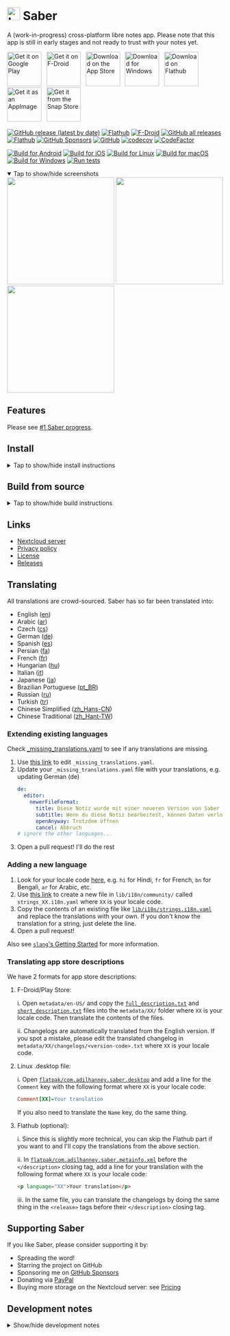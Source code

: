# <img src="https://github.com/adil192/saber/raw/main/assets/icon/icon.png" width="30" height="30" alt="Logo"> Saber

A (work-in-progress) cross-platform libre notes app. Please note that this app is still in early stages and not ready to trust with your notes yet.

[<img src='https://github.com/adil192/saber/blob/main/assets_raw/badges/google-play-badge.png'
    alt='Get it on Google Play'
    height=80>][google_play]
&nbsp;
[<img src="https://github.com/adil192/saber/blob/main/assets_raw/badges/f-droid-badge.png"
    alt="Get it on F-Droid"
    height=80>][f-droid]
&nbsp;
[<img src="https://github.com/adil192/saber/blob/main/assets_raw/badges/app-store-badge.svg"
    alt="Download on the App Store"
    height=80>][app_store]
&nbsp;
[<img src="https://github.com/adil192/saber/blob/main/assets_raw/badges/windows-badge.png"
    alt="Download for Windows"
    height=80>][download_windows]
&nbsp;
[<img src="https://github.com/adil192/saber/blob/main/assets_raw/badges/flathub-badge.svg"
    alt="Download on Flathub"
    height=80>][flathub]
&nbsp;
[<img src="https://github.com/adil192/saber/blob/main/assets_raw/badges/appimage-logo.png"
    alt="Get it as an AppImage"
    height=80>][download_appimage]
&nbsp;
[<img src="https://github.com/adil192/saber/blob/main/assets_raw/badges/snap-badge.png"
    alt="Get it from the Snap Store"
    height=80>][snap]

[![GitHub release (latest by date)](https://img.shields.io/github/v/release/adil192/saber)](https://github.com/adil192/saber/releases/latest)
[![Flathub](https://img.shields.io/flathub/v/com.adilhanney.saber)](https://flathub.org/apps/details/com.adilhanney.saber)
[![F-Droid](https://img.shields.io/f-droid/v/com.adilhanney.saber)](https://f-droid.org/en/packages/com.adilhanney.saber/)
[![GitHub all releases](https://img.shields.io/github/downloads/adil192/saber/total?label=GitHub%20downloads)](https://github.com/adil192/saber/releases)
[![Flathub](https://img.shields.io/flathub/downloads/com.adilhanney.saber?label=Flathub%20downloads)](https://flathub.org/apps/details/com.adilhanney.saber)
[![GitHub Sponsors](https://img.shields.io/github/sponsors/adil192)](https://github.com/sponsors/adil192)
[![GitHub](https://img.shields.io/github/license/adil192/saber)](https://github.com/adil192/saber/blob/main/LICENSE.md)
[![codecov](https://codecov.io/gh/adil192/saber/branch/main/graph/badge.svg?token=EGQSN0THW2)](https://codecov.io/gh/adil192/saber)
[![CodeFactor](https://www.codefactor.io/repository/github/adil192/saber/badge/main)](https://www.codefactor.io/repository/github/adil192/saber/overview/main)

[![Build for Android](https://github.com/adil192/saber/actions/workflows/android.yml/badge.svg?event=push)](https://github.com/adil192/saber/actions/workflows/android.yml)
[![Build for iOS](https://github.com/adil192/saber/actions/workflows/ios.yml/badge.svg?event=push)](https://github.com/adil192/saber/actions/workflows/ios.yml)
[![Build for Linux](https://github.com/adil192/saber/actions/workflows/linux.yml/badge.svg?event=push)](https://github.com/adil192/saber/actions/workflows/linux.yml)
[![Build for macOS](https://github.com/adil192/saber/actions/workflows/macos.yml/badge.svg?event=push)](https://github.com/adil192/saber/actions/workflows/macos.yml)
[![Build for Windows](https://github.com/adil192/saber/actions/workflows/windows.yml/badge.svg?event=push)](https://github.com/adil192/saber/actions/workflows/windows.yml)
[![Run tests](https://github.com/adil192/saber/actions/workflows/tests.yml/badge.svg?event=push)](https://github.com/adil192/saber/actions/workflows/tests.yml)

<details open>
<summary>Tap to show/hide screenshots</summary>

<div>
<img src="https://github.com/adil192/saber/raw/main/metadata/en-US/images/phoneScreenshots/home.png" width="250">
<img src="https://github.com/adil192/saber/raw/main/metadata/en-US/images/phoneScreenshots/editor.png" width="250">
<img src="https://github.com/adil192/saber/raw/main/metadata/en-US/images/phoneScreenshots/settings.png" width="250">
</div>
</details>

## Features

Please see [#1 Saber progress][progress].

## Install

<details>
<summary>Tap to show/hide install instructions</summary>

#### Android

Options:

1. Download from the [Play Store][google_play]

2. Download from [F-Droid][f-droid]
   - Note that the F-Droid build is not optimised for Onyx Boox devices as this would require
     [proprietary dependencies](https://github.com/adil192/saber/issues/219) from Onyx.

3. Download and install `Saber_{version}.apk` from the latest [Release][releases].

#### Linux

Option 1 (recommended):
Install the flatpak from [Flathub][flathub]: `flatpak --user install com.adilhanney.saber`.

Option 2:
Download `Saber-{version}-x86_64.AppImage` from the latest [Release][releases],
make it executable with `chmod +x Saber-*-x86_64.AppImage`, then run it.

Option 3:
There's an unofficial [snap][snap] available. For any issues with the snap,
please file an issue here: https://github.com/soumyaDghosh/saber.
`sudo snap install saber`

#### Windows

Download and install `SaberInstaller_{version}.exe` from the latest [Release][releases].

If you get missing dll errors, make sure you have [Visual C++ Redistributable](https://learn.microsoft.com/en-us/cpp/windows/latest-supported-vc-redist) installed.

#### iOS and macOS

Download Saber on the [App Store][app_store].

</details>

## Build from source

<details>
<summary>Tap to show/hide build instructions</summary>

### 1. Install flutter
https://docs.flutter.dev/get-started/install
### 2. Clone this project
```bash
git clone https://github.com/adil192/saber.git
```
### 3. Get dependencies
```bash
flutter pub get
```

### 4. Install additional dependencies

Setup for the [super_clipboard](https://pub.dev/packages/super_clipboard)
package can be summarised as:
- Install [Rust](https://www.rust-lang.org/tools/install)
- Install NDK 25.2.9519653 if you're building for Android

### 5. Build for...

#### Linux

`sudo apt install libsecret-1-dev libjsoncpp-dev`
`flutter build linux`

This is good enough for using on your own computer, but if you want to redistribute your build,
you need to use a predictable environment: fork this repo and use the GitHub Action
[Build for Linux](https://github.com/adil192/saber/actions/workflows/linux.yml) instead.

#### Android

`flutter build apk`

You may need to generate a signing certificate and create the `android/key.properties` file.
More information on https://docs.flutter.dev/deployment/android#create-an-upload-keystore

Note: F-Droid releases are built slightly differently:
`./patches/remove_proprietary_dependencies.sh`
`flutter build apk -t lib/main_fdroid.dart`

#### Windows

`flutter build windows`

The Windows installer is created with [Inno Setup](https://jrsoftware.org/isinfo.php).
To create an installer of your own, run the above build command, then edit and run
[installers/desktop_inno_script.iss](https://github.com/adil192/saber/blob/main/installers/desktop_inno_script.iss)
with Inno Setup Compiler.

#### iOS and macOS

If you have a macOS computer, you can
[build for iOS](https://docs.flutter.dev/deployment/ios#create-an-app-bundle)
with `flutter build ipa` or
[build for macOS](https://docs.flutter.dev/deployment/macos#create-a-build-archive-with-xcode)
with `flutter build macos`.

If you don't, fork this repo and use the GitHub Action
[Build for macOS and iOS](https://github.com/adil192/saber/actions/workflows/apple.yml).
Alternatively, follow this YouTube tutorial
[How to compile a flutter application to iPhone with no mac (free | no jailbreak)](https://www.youtube.com/watch?v=m3_6z2wfHiY)
to manually build with [Codemagic](https://codemagic.io/start/).

</details>

## Links

- [Nextcloud server][nextcloud]
- [Privacy policy][privacy]
- [License][license]
- [Releases][releases]

## Translating

All translations are crowd-sourced. Saber has so far been translated into:
- English ([en](https://github.com/adil192/saber/blob/main/lib/i18n/strings.i18n.yaml))
- Arabic ([ar](https://github.com/adil192/saber/blob/main/lib/i18n/community/strings_ar.i18n.yaml))
- Czech ([cs](https://github.com/adil192/saber/blob/main/lib/i18n/community/strings_cs.i18n.yaml))
- German ([de](https://github.com/adil192/saber/blob/main/lib/i18n/community/strings_de.i18n.yaml))
- Spanish ([es](https://github.com/adil192/saber/blob/main/lib/i18n/community/strings_es.i18n.yaml))
- Persian ([fa](https://github.com/adil192/saber/blob/main/lib/i18n/community/strings_fa.i18n.yaml))
- French ([fr](https://github.com/adil192/saber/blob/main/lib/i18n/community/strings_fr.i18n.yaml))
- Hungarian ([hu](https://github.com/adil192/saber/blob/main/lib/i18n/community/strings_hu.i18n.yaml))
- Italian ([it](https://github.com/adil192/saber/blob/main/lib/i18n/community/strings_it.i18n.yaml))
- Japanese ([ja](https://github.com/adil192/saber/blob/main/lib/i18n/community/strings_ja.i18n.yaml))
- Brazilian Portuguese ([pt_BR](https://github.com/adil192/saber/blob/main/lib/i18n/community/strings_pt_BR.i18n.yaml))
- Russian ([ru](https://github.com/adil192/saber/blob/main/lib/i18n/community/strings_ru.i18n.yaml))
- Turkish ([tr](https://github.com/adil192/saber/blob/main/lib/i18n/community/strings_tr.i18n.yaml))
- Chinese Simplified ([zh_Hans-CN](https://github.com/adil192/saber/blob/main/lib/i18n/community/strings_zh_Hans-CN.i18n.yaml))
- Chinese Traditional ([zh_Hant-TW](https://github.com/adil192/saber/blob/main/lib/i18n/community/strings_zh_Hant-TW.i18n.yaml))

### Extending existing languages

Check [_missing_translations.yaml](https://github.com/adil192/saber/blob/main/lib/i18n/_missing_translations.yaml)
   to see if any translations are missing.

1. Use [this link](https://github.com/adil192/saber/edit/main/lib/i18n/_missing_translations.yaml)
   to edit `_missing_translations.yaml`.
2. Update your `_missing_translations.yaml` file with your translations, e.g. updating German (de)
    ```yaml
    de:
      editor:
        newerFileFormat:
          title: Diese Notiz wurde mit einer neueren Version von Saber bearbeitet
          subtitle: Wenn du diese Notiz bearbeitest, können Daten verloren gehen. Möchtest du die Notiz trotzdem öffnen?
          openAnyway: Trotzdem öffnen
          cancel: Abbruch
    # ignore the other languages...
    ```
3. Open a pull request! I'll do the rest

### Adding a new language

1. Look for your locale code [here](https://saimana.com/list-of-country-locale-code/),
   e.g. `hi` for Hindi, `fr` for French, `bn` for Bengali, `ar` for Arabic, etc.
2. Use [this link](https://github.com/adil192/saber/new/main/lib/i18n/community)
   to create a new file in `lib/i18n/community/` called `strings_XX.i18n.yaml`
   where `XX` is your locale code.
3. Copy the contents of an existing file like
   [`lib/i18n/strings.i18n.yaml`](https://github.com/adil192/saber/blob/main/lib/i18n/strings.i18n.yaml)
   and replace the translations with your own.
   If you don't know the translation for a string, just delete the line.
4. Open a pull request!

Also see [`slang`'s Getting Started](https://pub.dev/packages/slang#getting-started) for more information.

### Translating app store descriptions

We have 2 formats for app store descriptions:

1. F-Droid/Play Store:

   i. Open `metadata/en-US/` and copy the
      [`full_description.txt`](https://github.com/adil192/saber/blob/main/metadata/en-US/full_description.txt)
      and
      [`short_description.txt`](https://github.com/adil192/saber/blob/main/metadata/en-US/short_description.txt)
      files into the `metadata/XX/` folder where `XX` is your locale code.
      Then translate the contents of the files.

   ii. Changelogs are automatically translated from the English version.
       If you spot a mistake, please edit the translated changelog in
       `metadata/XX/changelogs/<version-code>.txt` where `XX` is your locale code.

2. Linux .desktop file:

   i. Open
   [`flatpak/com.adilhanney.saber.desktop`](https://github.com/adil192/saber/blob/main/flatpak/com.adilhanney.saber.desktop)
   and add a line for the `Comment` key with the following format where `XX` is your locale code:
    ```ini
    Comment[XX]=Your translation
    ```
   If you also need to translate the `Name` key, do the same thing.

3. Flathub (optional):

   i. Since this is slightly more technical, you can skip the Flathub part if you
      want to and I'll copy the translations from the above section.
   
   ii. In [`flatpak/com.adilhanney.saber.metainfo.xml`](https://github.com/adil192/saber/blob/main/flatpak/com.adilhanney.saber.metainfo.xml)
       before the `</description>` closing tag, add a line for your translation
       with the following format where `XX` is your locale code:
    ```html
    <p language="XX">Your translation</p>
    ```

   iii. In the same file, you can translate the changelogs by doing the same
        thing in the `<release>` tags before their `</description>` closing tag.


## Supporting Saber

If you like Saber, please consider supporting it by:
- Spreading the word!
- Starring the project on GitHub
- Sponsoring me on [GitHub Sponsors](https://github.com/sponsors/adil192)
- Donating via [PayPal](https://paypal.me/adilhanney)
- Buying more storage on the Nextcloud server: see [Pricing](pricing.md)

## Development notes

<details>
<summary>Show/hide development notes</summary>

- When updating the **app version**:
  - Run `./scripts/apply_version.sh <version-name> <version-code>`
    (Run `./scripts/apply_version.sh --help` for more info)
  - Update the changelogs in `metadata/en-US/changelogs/`
    and `flatpak/com.adilhanney.saber.metainfo.xml`,
    and run `dart scripts/translate_changelogs.dart` as directed by the script.
- When updating the **icons**, run the following commands:
  - General: `dart run icons_launcher:create`
  - Flatpak icons: `cd assets/icon && ./resize-icon.sh`
- When updating the **translations**...
  - Run the following commands:
    - `dart run slang apply --locale=XX` if you need to apply _missing_translations.yaml
    - `dart run slang`
    - `dart run slang analyze --full`
  - If you're adding a new language, update:
    - `CFBundleLocalizations` in `ios/Runner/Info.plist`
    - `CFBundleLocalizations` in `macos/Runner/Info.plist`
    - `android/app/src/main/res/xml/locales_config.xml`
    - `lib/data/locales.dart`
    - `README.md` above in the "Translating" section.
    - and run `dart scripts/translate_changelogs.dart` to translate the changelog.

</details>

[f-droid]: https://f-droid.org/packages/com.adilhanney.saber/
[flathub]: https://flathub.org/apps/details/com.adilhanney.saber
[google_play]: https://play.google.com/store/apps/details?id=com.adilhanney.saber
[snap]: https://snapcraft.io/saber
[app_store]: https://apps.apple.com/us/app/saber/id1671523739
[download_windows]: https://github.com/adil192/saber/releases/download/v0.14.6/SaberInstaller_v0.14.6.exe
[download_appimage]: https://github.com/adil192/saber/releases/download/v0.14.6/Saber-0.14.6-x86_64.AppImage

[nextcloud]: https://nc.saber.adil.hanney.org/

[privacy]: https://github.com/adil192/saber/blob/main/privacy_policy.md
[license]: https://github.com/adil192/saber/blob/main/LICENSE.md

[releases]: https://github.com/adil192/saber/releases
[issues]: https://github.com/adil192/saber/issues
[progress]: https://github.com/adil192/saber/discussions/1
